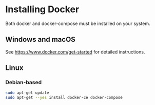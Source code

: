 # Installing Docker

Both docker and docker-compose must be installed on your system.

## Windows and macOS

See https://www.docker.com/get-started for detailed instructions.

## Linux

### Debian-based
```bash
sudo apt-get update
sudo apt-get --yes install docker-ce docker-compose
```